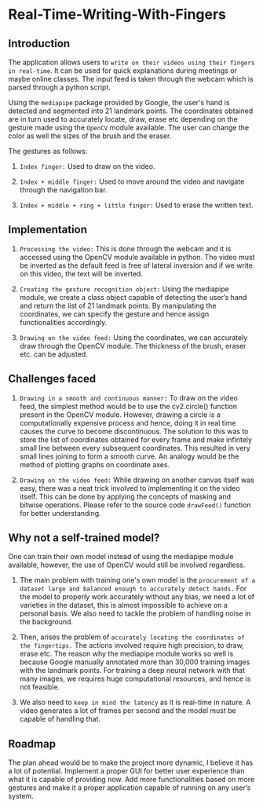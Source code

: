 # Real-Time-Writing-With-Fingers

## Introduction

The application allows users to `write on their videos using their fingers in real-time`. It can be used for quick explanations during meetings or maybe online classes. The input feed is taken through the webcam which is parsed through a python script.

Using the `mediapipe` package provided by Google, the user's hand is detected and segmented into 21 landmark points. The coordinates obtained are in turn used to accurately locate,
draw, erase etc depending on the gesture made using the `OpenCV` module available. The user can change the color as well the sizes of the brush and the eraser.

The gestures as follows:

1. `Index finger:` Used to draw on the video.

2. `Index + middle finger:` Used to move around the video and navigate through the navigation bar.

3. `Index + middle + ring + little finger:` Used to erase the written text. 

## Implementation

1. `Processing the video:` This is done through the webcam and it
is accessed using the OpenCV module available in python.
The video must be inverted as the default feed is free of lateral inversion and if we write on this video, the text will be inverted.

2. `Creating the gesture recognition object:` Using the
mediapipe module, we create a class object capable of detecting the user’s hand and return the list of 21 landmark points. By manipulating the coordinates, we can specify the gesture and hence assign functionalities accordingly.

3. `Drawing on the video feed:` Using the coordinates, we can
accurately draw through the OpenCV module. The thickness of
the brush, eraser etc. can be adjusted.

## Challenges faced

1. `Drawing in a smooth and continuous manner:` To draw on the video feed, the simplest method would be to use the cv2.circle() function present in the OpenCV module. However, drawing a circle is a computationally expensive process and hence, doing it in
real time causes the curve to become discontinuous. The solution to this was to store the list of coordinates obtained for every frame and make infintely small line between every subsequent coordinates. This resulted in very small lines joining to form a smooth curve. An analogy would be the method of plotting graphs on coordinate axes.

2. `Drawing on the video feed:` While drawing on another canvas
itself was easy, there was a neat trick involved to
implementing it on the video itself. This can be done by applying the concepts of masking and bitwise operations. Please refer to the source code `drawFeed()` function for better understanding.

## Why not a self-trained model?

One can train their own model instead of using the mediapipe
module available, however, the use of OpenCV would still be involved regardless.

1. The main problem with training one's own model is the `procurement of a dataset large and balanced enough to accurately detect hands.` For the model to properly work accurately without any bias, we need a lot of varieties in the dataset, this is almost impossible to achieve on a personal basis. We also need to tackle the problem of handling noise in the background.

2. Then, arises the problem of `accurately locating the coordinates of the fingertips.` The actions involved require high precision, to draw, erase etc. The reason why the mediapipe module works so well is because Google manually annotated more than 30,000 training images with the landmark points. For training a deep neural network with that many images, we requires huge computational resources, and hence is not feasible.

3. We also need to `keep in mind the latency` as it is real-time in nature. A video generates a lot of frames per second and the model must be capable of handling that.

## Roadmap

The plan ahead would be to make the project more dynamic, I believe it has a lot of potential. Implement a proper GUI for better user experience than what it is capable of providing now. Add more functionalities based on more gestures and make it a proper application capable of running on any user’s system.



